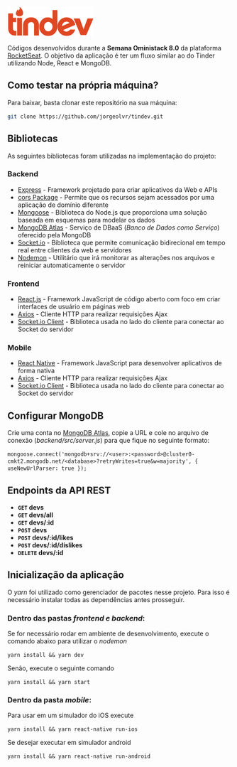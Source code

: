 ![Alt Text](https://github.com/jorgeolvr/tindev/raw/master/mobile/src/assets/logo@2x.png)

Códigos desenvolvidos durante a **Semana Oministack 8.0** da plataforma [RocketSeat](https://rocketseat.com.br/). O objetivo da aplicação é ter um fluxo similar ao do Tinder utilizando Node, React e MongoDB.

## Como testar na própria máquina?

Para baixar, basta clonar este repositório na sua máquina:

```sh
git clone https://github.com/jorgeolvr/tindev.git
```
## Bibliotecas
As seguintes bibliotecas foram utilizadas na implementação do projeto:

### Backend
- [Express](https://www.npmjs.com/package/express) - Framework projetado para criar aplicativos da Web e APIs
- [cors Package](https://www.npmjs.com/package/cors) - Permite que os recursos sejam acessados por uma aplicação de domínio diferente
- [Mongoose](https://mongoosejs.com/) - Biblioteca do Node.js que proporciona uma solução baseada em esquemas para modelar os dados
- [MongoDB Atlas](https://www.mongodb.com/cloud/atlas) - Serviço de DBaaS (*Banco de Dados como Serviço*) oferecido pela MongoDB
- [Socket.io](https://socket.io/) - Biblioteca que permite comunicação bidirecional em tempo real entre clientes da web e servidores
- [Nodemon](https://nodemon.io/) - Utilitário que irá monitorar as alterações nos arquivos e reiniciar automaticamente o servidor

### Frontend
- [React.js](https://pt-br.reactjs.org/) - Framework JavaScript de código aberto com foco em criar interfaces de usuário em páginas web
- [Axios](https://www.npmjs.com/package/axios) - Cliente HTTP para realizar requisições Ajax
- [Socket.io Client](https://socket.io/docs/client-api/) - Biblioteca usada no lado do cliente para conectar ao Socket do servidor

### Mobile
- [React Native](https://facebook.github.io/react-native/) - Framework JavaScript para desenvolver aplicativos de forma nativa
- [Axios](https://www.npmjs.com/package/axios) - Cliente HTTP para realizar requisições Ajax
- [Socket.io Client](https://socket.io/docs/client-api/) - Biblioteca usada no lado do cliente para conectar ao Socket do servidor

## Configurar MongoDB<br>
Crie uma conta no <a href="https://www.mongodb.com/cloud/atlas">MongoDB Atlas</a>, copie a URL e cole no arquivo de conexão (*backend/src/server.js*) para que fique no seguinte formato:<br>
```
mongoose.connect('mongodb+srv://<user>:<password>@cluster0-cmkt2.mongodb.net/<database>?retryWrites=true&w=majority', { useNewUrlParser: true });
```
## Endpoints da API REST

- **<code>GET</code> devs**
- **<code>GET</code> devs/all**
- **<code>GET</code> devs/:id**
- **<code>POST</code> devs**
- **<code>POST</code> devs/:id/likes**
- **<code>POST</code> devs/:id/dislikes**
- **<code>DELETE</code> devs/:id**

## Inicialização da aplicação
O *yarn* foi utilizado como gerenciador de pacotes nesse projeto. Para isso é necessário instalar todas as dependências antes prosseguir.

### Dentro das pastas *frontend e backend*:
Se for necessário rodar em ambiente de desenvolvimento, execute o comando abaixo para utilizar o *nodemon*
```
yarn install && yarn dev
```
Senão, execute o seguinte comando
```
yarn install && yarn start
```

### Dentro da pasta *mobile*:
Para usar em um simulador do iOS execute
```
yarn install && yarn react-native run-ios
```
Se desejar executar em simulador android 
```
yarn install && yarn react-native run-android 
```
